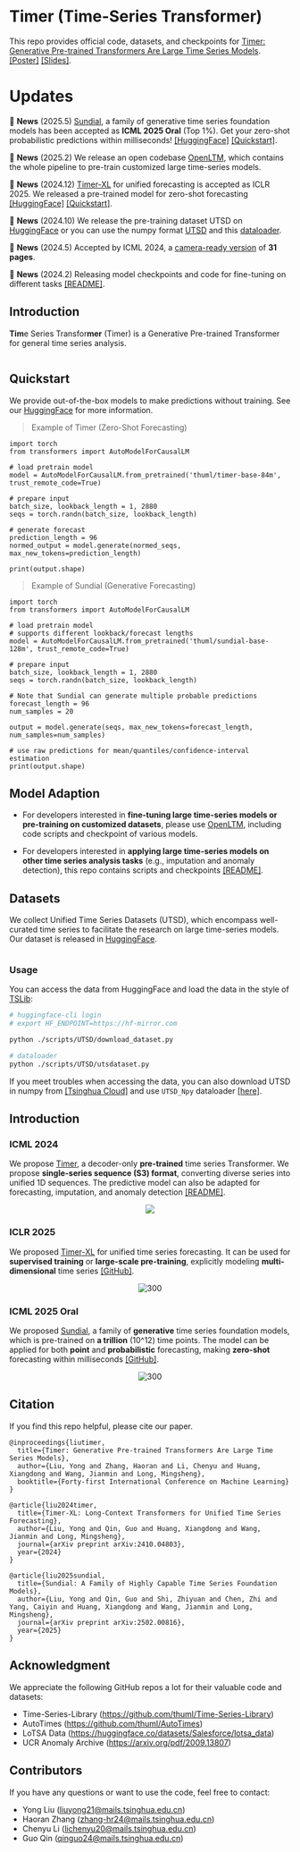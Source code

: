 # Timer (**Tim**e-Series Transform**er**)

This repo provides official code, datasets, and checkpoints for [Timer: Generative Pre-trained Transformers Are Large Time Series Models](https://arxiv.org/abs/2402.02368). [[Poster]](https://cloud.tsinghua.edu.cn/f/91da8a3d06984f209461/) [[Slides]](https://cloud.tsinghua.edu.cn/f/b766629dbc584a4e8563/).

# Updates

:triangular_flag_on_post: **News** (2025.5) [Sundial](https://arxiv.org/abs/2502.00816), a family of generative time series foundation models has been accepted as **ICML 2025 Oral** (Top 1%). Get your zero-shot probabilistic predictions within milliseconds! [[HuggingFace]](https://huggingface.co/thuml/sundial-base-128m) [[Quickstart]](./examples/quickstart_zero_shot_generation.ipynb).

:triangular_flag_on_post: **News** (2025.2) We release an open codebase [OpenLTM](https://github.com/thuml/OpenLTM), which contains the whole pipeline to pre-train customized large time-series models.

:triangular_flag_on_post: **News** (2024.12) [Timer-XL](https://arxiv.org/abs/2410.04803) for unified forecasting is accepted as ICLR 2025. We released a pre-trained model for zero-shot forecasting [[HuggingFace]](https://huggingface.co/thuml/timer-base-84m) [[Quickstart]](https://github.com/thuml/Sundial/blob/main/examples/quickstart_zero_shot.ipynb).

:triangular_flag_on_post: **News** (2024.10) We release the pre-training dataset UTSD on [HuggingFace](https://huggingface.co/datasets/thuml/UTSD) or you can use the numpy format [UTSD](https://cloud.tsinghua.edu.cn/f/93868e3a9fb144fe9719/) and this [dataloader](https://github.com/thuml/OpenLTM/blob/main/data_provider/data_loader.py).

:triangular_flag_on_post: **News** (2024.5) Accepted by ICML 2024, a [camera-ready version](https://arxiv.org/abs/2402.02368) of **31 pages**.

:triangular_flag_on_post: **News** (2024.2) Releasing model checkpoints and code for fine-tuning on different tasks [[README]](./scripts/README.md).

## Introduction

**Tim**e Series Transfor**mer** (Timer) is a Generative Pre-trained Transformer for general time series analysis.
<p align="center">
<img src="./figures/abilities.png" alt="" align=center />
</p>


## Quickstart

We provide out-of-the-box models to make predictions without training. See our [HuggingFace](https://huggingface.co/collections/thuml/time-series-foundation-models-67c80ace73299239b651d954) for more information.

> Example of Timer (Zero-Shot Forecasting)

```
import torch
from transformers import AutoModelForCausalLM

# load pretrain model
model = AutoModelForCausalLM.from_pretrained('thuml/timer-base-84m', trust_remote_code=True)

# prepare input
batch_size, lookback_length = 1, 2880
seqs = torch.randn(batch_size, lookback_length)

# generate forecast
prediction_length = 96
normed_output = model.generate(normed_seqs, max_new_tokens=prediction_length)

print(output.shape)
```

> Example of Sundial (Generative Forecasting)

```
import torch
from transformers import AutoModelForCausalLM

# load pretrain model
# supports different lookback/forecast lengths
model = AutoModelForCausalLM.from_pretrained('thuml/sundial-base-128m', trust_remote_code=True) 

# prepare input
batch_size, lookback_length = 1, 2880 
seqs = torch.randn(batch_size, lookback_length)

# Note that Sundial can generate multiple probable predictions
forecast_length = 96 
num_samples = 20

output = model.generate(seqs, max_new_tokens=forecast_length, num_samples=num_samples)

# use raw predictions for mean/quantiles/confidence-interval estimation
print(output.shape)
```

## Model Adaption

* For developers interested in **fine-tuning large time-series models or pre-training on customized datasets**, please use [OpenLTM](https://github.com/thuml/OpenLTM), including code scripts and checkpoint of various models.

* For developers interested in **applying large time-series models on other time series analysis tasks** (e.g., imputation and anomaly detection), this repo contains scripts and checkpoints [[README]](./scripts/README.md).

## Datasets

We collect Unified Time Series Datasets (UTSD), which encompass well-curated time series to facilitate the research on large time-series models. Our dataset is released in [HuggingFace](https://huggingface.co/datasets/thuml/UTSD).

<p align="center">
<img src="./figures/utsd.png" alt="" align=center />
</p>

###  Usage

You can access the data from HuggingFace and load the data in the style of [TSLib](https://github.com/thuml/Time-Series-Library):

```bash
# huggingface-cli login
# export HF_ENDPOINT=https://hf-mirror.com 

python ./scripts/UTSD/download_dataset.py

# dataloader
python ./scripts/UTSD/utsdataset.py
```

If you meet troubles when accessing the data, you can also download UTSD in numpy from [[Tsinghua Cloud]](https://cloud.tsinghua.edu.cn/f/93868e3a9fb144fe9719/) and use ```UTSD_Npy``` dataloader [[here]](https://github.com/thuml/OpenLTM/blob/main/data_provider/data_loader.py).


## Introduction

### ICML 2024
We propose [Timer](https://arxiv.org/abs/2402.02368), a decoder-only  **pre-trained** time series Transformer. We propose **single-series sequence (S3) format**, converting diverse series into unified 1D sequences. The predictive model can also be adapted for forecasting, imputation, and anomaly detection [[README]](./scripts/README.md).  

<p align="center">
<img src="./figures/timer.png" align=center />
</p>

### ICLR 2025
 We proposed [Timer-XL](https://arxiv.org/abs/2410.04803) for unified time series forecasting.  It can be used for **supervised training** or **large-scale pre-training**, explicitly modeling **multi-dimensional** time series [[GitHub]](https://github.com/thuml/Timer-XL).  

<p align="center">
<img src="./figures/timer-xl.png" alt="300" align=center />
</p>

### ICML 2025 Oral
We proposed [Sundial](https://arxiv.org/abs/2502.00816), a family of **generative** time series foundation models, which is pre-trained on **a trillion** (10^12) time points. The model can be applied for both **point** and **probabilistic** forecasting, making **zero-shot** forecasting within milliseconds [[GitHub]](https://github.com/thuml/Sundial).

<p align="center">
<img src="./figures/sundial.png" alt="300" align=center />
</p>

## Citation

If you find this repo helpful, please cite our paper. 

```
@inproceedings{liutimer,
  title={Timer: Generative Pre-trained Transformers Are Large Time Series Models},
  author={Liu, Yong and Zhang, Haoran and Li, Chenyu and Huang, Xiangdong and Wang, Jianmin and Long, Mingsheng},
  booktitle={Forty-first International Conference on Machine Learning}
}

@article{liu2024timer,
  title={Timer-XL: Long-Context Transformers for Unified Time Series Forecasting},
  author={Liu, Yong and Qin, Guo and Huang, Xiangdong and Wang, Jianmin and Long, Mingsheng},
  journal={arXiv preprint arXiv:2410.04803},
  year={2024}
}

@article{liu2025sundial,
  title={Sundial: A Family of Highly Capable Time Series Foundation Models},
  author={Liu, Yong and Qin, Guo and Shi, Zhiyuan and Chen, Zhi and Yang, Caiyin and Huang, Xiangdong and Wang, Jianmin and Long, Mingsheng},
  journal={arXiv preprint arXiv:2502.00816},
  year={2025}
}
```

## Acknowledgment
We appreciate the following GitHub repos a lot for their valuable code and datasets:

* Time-Series-Library (https://github.com/thuml/Time-Series-Library)
* AutoTimes (https://github.com/thuml/AutoTimes)
* LoTSA Data (https://huggingface.co/datasets/Salesforce/lotsa_data)
* UCR Anomaly Archive (https://arxiv.org/pdf/2009.13807)


## Contributors

If you have any questions or want to use the code, feel free to contact:
* Yong Liu (liuyong21@mails.tsinghua.edu.cn)
* Haoran Zhang (zhang-hr24@mails.tsinghua.edu.cn)
* Chenyu Li (lichenyu20@mails.tsinghua.edu.cn)
* Guo Qin (qinguo24@mails.tsinghua.edu.cn)
